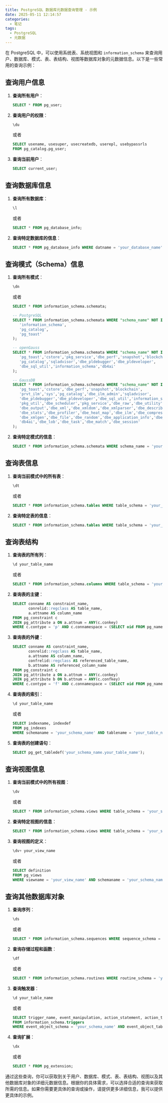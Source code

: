 ```yaml
---
title: PostgreSQL 数据库元数据查询管理 - 示例
date: 2025-05-11 12:14:57
categories:
  - 笔记
tags:
  - PostgreSQL
  - 元数据
---
```


在 PostgreSQL 中，可以使用系统表、系统视图和 `information_schema` 来查询用户、数据库、模式、表、表结构、视图等数据库对象的元数据信息。以下是一些常用的查询示例：

## 查询用户信息

1. **查询所有用户**：

   ```sql
   SELECT * FROM pg_user;
   ```

2. **查询用户的权限**：

   ```sql
   \du
   ```

   或者

   ```sql
   SELECT usename, usesuper, usecreatedb, userepl, usebypassrls
   FROM pg_catalog.pg_user;
   ```

3. **查询当前用户**：

   ```sql
   SELECT current_user;
   ```

## 查询数据库信息

1. **查询所有数据库**：

   ```sql
   \l
   ```

   或者

   ```sql
   SELECT * FROM pg_database_info;
   ```

2. **查询特定数据库的信息**：

   ```sql
   SELECT * FROM pg_database_info WHERE datname = 'your_database_name';
   ```

## 查询模式（Schema）信息

1. **查询所有模式**：

   ```sql
   \dn
   ```

   或者

   ```sql
   SELECT * FROM information_schema.schemata;

   -- PostgreSQL
   SELECT * FROM information_schema.schemata WHERE "schema_name" NOT IN (
      'information_schema',
      'pg_catalog',
      'pg_toast'
   );

   -- openGauss
   SELECT * FROM information_schema.schemata WHERE "schema_name" NOT IN (
      'pg_toast','cstore','pkg_service','dbe_perf','snapshot','blockchain',
      'pg_catalog','sqladvisor','dbe_pldebugger','dbe_pldeveloper',
      'dbe_sql_util','information_schema','db4ai'
   );

   -- GaussDB
   SELECT * FROM information_schema.schemata WHERE "schema_name" NOT IN (
      'pg_toast','cstore','dbe_perf','snapshot','blockchain',
      'prvt_ilm','sys','pg_catalog','dbe_ilm_admin','sqladvisor',
      'dbe_pldebugger','dbe_pldeveloper','dbe_sql_util','information_schema',
      'pkg_util','dbe_scheduler','pkg_service','dbe_raw','dbe_utility',
      'dbe_output','dbe_xml','dbe_xmldom','dbe_xmlparser','dbe_describe',
      'dbe_stats','dbe_profiler','dbe_heat_map','dbe_ilm','dbe_compression',
      'dbe_xmlgen','dbe_file','dbe_random','dbe_application_info','dbe_sql',
      'db4ai','dbe_lob','dbe_task','dbe_match','dbe_session'
   );
   ```

2. **查询特定模式的信息**：

   ```sql
   SELECT * FROM information_schema.schemata WHERE schema_name = 'your_schema_name';
   ```

## 查询表信息

1. **查询当前模式中的所有表**：

   ```sql
   \dt
   ```

   或者

   ```sql
   SELECT * FROM information_schema.tables WHERE table_schema = 'your_schema_name' AND table_type = 'BASE TABLE';
   ```

2. **查询特定表的信息**：

   ```sql
   SELECT * FROM information_schema.tables WHERE table_schema = 'your_schema_name' AND table_name = 'your_table_name';
   ```

## 查询表结构

1. **查询表的所有列**：

   ```sql
   \d your_table_name
   ```

   或者

   ```sql
   SELECT * FROM information_schema.columns WHERE table_schema = 'your_schema_name' AND table_name = 'your_table_name';
   ```

2. **查询表的主键**：

   ```sql
   SELECT conname AS constraint_name,
          conrelid::regclass AS table_name,
          a.attname AS column_name
   FROM pg_constraint c
   JOIN pg_attribute a ON a.attnum = ANY(c.conkey)
   WHERE c.contype = 'p' AND c.connamespace = (SELECT oid FROM pg_namespace WHERE nspname = 'your_schema_name') AND c.conrelid = (SELECT oid FROM pg_class WHERE relname = 'your_table_name');
   ```

3. **查询表的外键**：

   ```sql
   SELECT conname AS constraint_name,
          conrelid::regclass AS table_name,
          a.attname AS column_name,
          confrelid::regclass AS referenced_table_name,
          b.attname AS referenced_column_name
   FROM pg_constraint c
   JOIN pg_attribute a ON a.attnum = ANY(c.conkey)
   JOIN pg_attribute b ON b.attnum = ANY(c.confkey)
   WHERE c.contype = 'f' AND c.connamespace = (SELECT oid FROM pg_namespace WHERE nspname = 'your_schema_name') AND c.conrelid = (SELECT oid FROM pg_class WHERE relname = 'your_table_name');
   ```

4. **查询表的索引**：

   ```sql
   \d your_table_name
   ```

   或者

   ```sql
   SELECT indexname, indexdef
   FROM pg_indexes
   WHERE schemaname = 'your_schema_name' AND tablename = 'your_table_name';
   ```

5. **查询表的创建语句**：

   ```sql
   SELECT pg_get_tabledef('your_schema_name.your_table_name');
   ```

## 查询视图信息

1. **查询当前模式中的所有视图**：

   ```sql
   \dv
   ```

   或者

   ```sql
   SELECT * FROM information_schema.views WHERE table_schema = 'your_schema_name';
   ```

2. **查询特定视图的信息**：

   ```sql
   SELECT * FROM information_schema.views WHERE table_schema = 'your_schema_name' AND table_name = 'your_view_name';
   ```

3. **查询视图的定义**：

   ```sql
   \dv+ your_view_name
   ```

   或者

   ```sql
   SELECT definition
   FROM pg_views
   WHERE viewname = 'your_view_name' AND schemaname = 'your_schema_name';
   ```

## 查询其他数据库对象

1. **查询序列**：

   ```sql
   \ds
   ```

   或者

   ```sql
   SELECT * FROM information_schema.sequences WHERE sequence_schema = 'your_schema_name';
   ```

2. **查询存储过程和函数**：

   ```sql
   \df
   ```

   或者

   ```sql
   SELECT * FROM information_schema.routines WHERE routine_schema = 'your_schema_name';
   ```

3. **查询触发器**：

   ```sql
   \d your_table_name
   ```

   或者

   ```sql
   SELECT trigger_name, event_manipulation, action_statement, action_timing, is_enabled
   FROM information_schema.triggers
   WHERE event_object_schema = 'your_schema_name' AND event_object_table = 'your_table_name';
   ```

4. **查询扩展**：

   ```sql
   \dx
   ```

   或者

   ```sql
   SELECT * FROM pg_extension;
   ```

通过这些查询，你可以获取到关于用户、数据库、模式、表、表结构、视图以及其他数据库对象的详细元数据信息。根据你的具体需求，可以选择合适的查询来获取所需的信息。如果你需要更具体的查询或操作，请提供更多详细信息，我可以提供更具体的示例。
